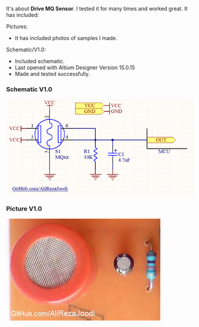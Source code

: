 It's about **Drive MQ Sensor**. I tested it for many times and worked great. It has included:

Pictures:
- It has included photos of samples I made.

Schematic/V1.0:
- Included schematic.
- Last opened with Altium Designer Version 15.0.15
- Made and tested successfully.

### Schematic V1.0
![This is an image](https://github.com/AliRezaJoodi/Electronic-Modules/blob/main/Drive%20MQ%20Sensor/Schematic/V1.0.png?raw=true)

### Picture V1.0
![This is an image](https://github.com/AliRezaJoodi/Electronic-Modules/blob/main/Drive%20MQ%20Sensor/Pictures/V1.0.jpg?raw=true)
